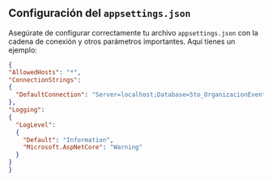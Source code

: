 ## Configuración del `appsettings.json`

Asegúrate de configurar correctamente tu archivo `appsettings.json` con la cadena de conexión y otros parámetros importantes. Aquí tienes un ejemplo:

  ```json
{
  "AllowedHosts": "*",
  "ConnectionStrings": 
  {
    "DefaultConnection": "Server=localhost;Database=5to_OrganizacionEventosEscolares;User=tuUsuario;Password=tuPassword;"
  },
  "Logging": 
  {
    "LogLevel": 
    {
      "Default": "Information",
      "Microsoft.AspNetCore": "Warning"
    }
  }
}

